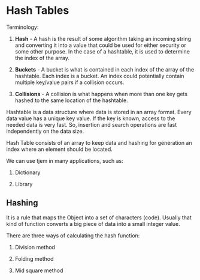 # Hash Tables

Terminology:

1. **Hash** - A hash is the result of some algorithm taking an incoming string and converting it into a value that could be used for either security or some other purpose. In the case of a hashtable, it is used to determine the index of the array.

2. **Buckets** - A bucket is what is contained in each index of the array of the hashtable. Each index is a bucket. An index could potentially contain multiple key/value pairs if a collision occurs.

3. **Collisions** - A collision is what happens when more than one key gets hashed to the same location of the hashtable.

Hashtable is a data structure where data is stored in an array format. Every data value has a unique key value. If the key is known, access to the needed data is very fast. So, insertion and search operations are fast independently on the data size. 

Hash Table consists of an array to keep data and hashing for generation an index where an element should be located.

We can use tjem in many applications, such as:

1. Dictionary

2. Library

## Hashing

It is a rule that maps the Object into a set of characters (code). Usually that kind of function converts a big piece of data into a small integer value.

There are three ways of calculating the hash function:

1. Division method

2. Folding method

3. Mid square method